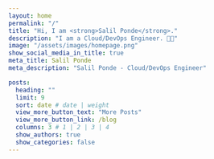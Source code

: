 ```yaml
---
layout: home
permalink: "/"
title: "Hi, I am <strong>Salil Ponde</strong>."
description: "I am a Cloud/DevOps Engineer. 🥃✨"
image: "/assets/images/homepage.png"
show_social_media_in_title: true
meta_title: Salil Ponde
meta_description: "Salil Ponde - Cloud/DevOps Engineer"

posts:
  heading: ""
  limit: 9
  sort: date # date | weight
  view_more_button_text: "More Posts"
  view_more_button_link: /blog
  columns: 3 # 1 | 2 | 3 | 4
  show_authors: true
  show_categories: false
---
```

